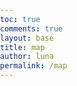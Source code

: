 ```yaml
---
toc: true
comments: true
layout: base
title: map
author: luna
permalink: /map
---
```

<html lang="en">
<head>
    <meta charset="UTF-8">
    <meta name="viewport" content="width=device-width, initial-scale=1.0">
    <title>Game Map</title>
    <style>
        body {
            margin: 0;
            padding: 0;
            overflow: hidden;
        }

        .map {
            position: relative;
            width: 100vw;
            height: 100vh;
            background-color: #87CEEB; /* Blue color for the ocean background */
            cursor: pointer;
        }

        .island {
            position: absolute;
            width: 100px;
            height: 100px;
            background-image: url('images/island.png'); /* Path to your island image */
            background-size: cover;
            display: flex;
            justify-content: center;
            align-items: center;
            cursor: pointer;
            transition: background-color 0.3s;
        }

        .island-name {
            color: #fff;
            font-weight: bold;
            font-size: 12px;
            text-align: center;
            position: absolute;
            bottom: -20px; /* Adjust the distance between the island and the name */
            width: 100%; /* Ensure full width */
            transition: color 0.3s;
        }

        .island-name a {
            color: inherit;
            text-decoration: none;
        }

        .island:hover {
            /* Add hover styles if needed */
        }

        .island:hover .island-name {
            color: #CD853F; /* Change text color on hover */
        }
    </style>
</head>
<body>
    <div class="map">
        <div class="island" style="top: 100px; left: 150px;">
            <div class="island-name"><a href="https://codemaxxers.github.io/codemaxxerFrontend/islandmap">Chemistry Island</a></div>
        </div>
        <div class="island" style="top: 250px; left: 400px;">
            <div class="island-name"><a href="https://codemaxxers.github.io/codemaxxerFrontend/islandmap">Calculus Island</a></div>
        </div>
        <div class="island" style="top: 400px; left: 250px;">
            <div class="island-name"><a href="https://codemaxxers.github.io/codemaxxerFrontend/islandmap">CSA Island</a></div>
        </div>
        <div class="island" style="top: 600px; left: 500px;">
            <div class="island-name"><a href="https://codemaxxers.github.io/codemaxxerFrontend/islandmap">Physics Island</a></div>
        </div>
    </div>
</body>
</html>
